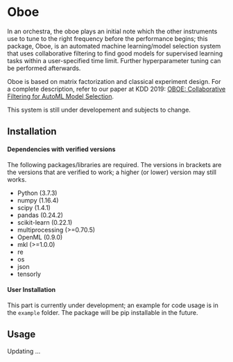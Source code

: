 # Oboe

In an orchestra, the oboe plays an initial note which the other instruments use to tune to the right frequency before the performance begins; this package, Oboe, is an automated machine learning/model selection system that uses collaborative filtering to find good models for supervised learning tasks within a user-specified time limit. Further hyperparameter tuning can be performed afterwards.

Oboe is based on matrix factorization and classical experiment design. For a complete description, refer to our paper at KDD 2019: [OBOE: Collaborative Filtering for AutoML Model Selection](https://arxiv.org/abs/1808.03233).

This system is still under developement and subjects to change.

## Installation

#### Dependencies with verified versions
The following packages/libraries are required. The versions in brackets are the versions that are verified to work; a higher (or lower) version may still works.

* Python (3.7.3)
* numpy  (1.16.4)
* scipy  (1.4.1)
* pandas (0.24.2)
* scikit-learn  (0.22.1)
* multiprocessing (>=0.70.5)
* OpenML (0.9.0)
* mkl (>=1.0.0)
* re
* os
* json
* tensorly
#### User Installation
This part is currently under development; an example for code usage is in the `example` folder. The package will be pip installable in the future.

## Usage

Updating ...